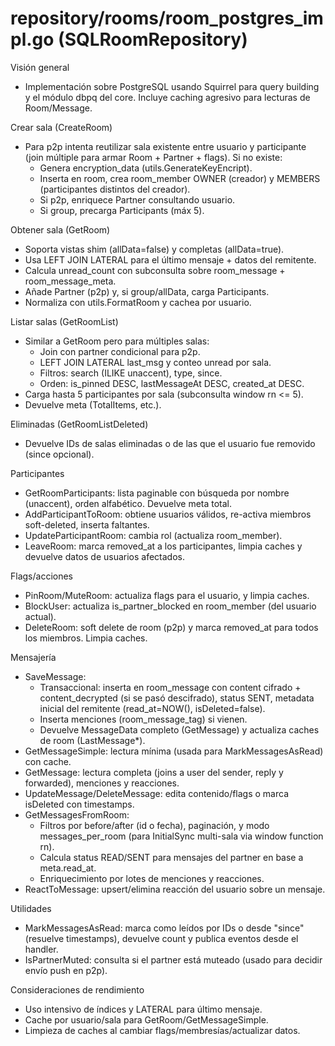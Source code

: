 # repository/rooms/room_postgres_impl.go (SQLRoomRepository)

Visión general
- Implementación sobre PostgreSQL usando Squirrel para query building y el módulo dbpq del core. Incluye caching agresivo para lecturas de Room/Message.

Crear sala (CreateRoom)
- Para p2p intenta reutilizar sala existente entre usuario y participante (join múltiple para armar Room + Partner + flags). Si no existe:
  - Genera encryption_data (utils.GenerateKeyEncript).
  - Inserta en room, crea room_member OWNER (creador) y MEMBERS (participantes distintos del creador).
  - Si p2p, enriquece Partner consultando usuario.
  - Si group, precarga Participants (máx 5).

Obtener sala (GetRoom)
- Soporta vistas shim (allData=false) y completas (allData=true).
- Usa LEFT JOIN LATERAL para el último mensaje + datos del remitente.
- Calcula unread_count con subconsulta sobre room_message + room_message_meta.
- Añade Partner (p2p) y, si group/allData, carga Participants.
- Normaliza con utils.FormatRoom y cachea por usuario.

Listar salas (GetRoomList)
- Similar a GetRoom pero para múltiples salas:
  - Join con partner condicional para p2p.
  - LEFT JOIN LATERAL last_msg y conteo unread por sala.
  - Filtros: search (ILIKE unaccent), type, since.
  - Orden: is_pinned DESC, lastMessageAt DESC, created_at DESC.
- Carga hasta 5 participantes por sala (subconsulta window rn <= 5).
- Devuelve meta (TotalItems, etc.).

Eliminadas (GetRoomListDeleted)
- Devuelve IDs de salas eliminadas o de las que el usuario fue removido (since opcional).

Participantes
- GetRoomParticipants: lista paginable con búsqueda por nombre (unaccent), orden alfabético. Devuelve meta total.
- AddParticipantToRoom: obtiene usuarios válidos, re-activa miembros soft-deleted, inserta faltantes.
- UpdateParticipantRoom: cambia rol (actualiza room_member).
- LeaveRoom: marca removed_at a los participantes, limpia caches y devuelve datos de usuarios afectados.

Flags/acciones
- PinRoom/MuteRoom: actualiza flags para el usuario, y limpia caches.
- BlockUser: actualiza is_partner_blocked en room_member (del usuario actual).
- DeleteRoom: soft delete de room (p2p) y marca removed_at para todos los miembros. Limpia caches.

Mensajería
- SaveMessage:
  - Transaccional: inserta en room_message con content cifrado + content_decrypted (si se pasó descifrado), status SENT, metadata inicial del remitente (read_at=NOW(), isDeleted=false).
  - Inserta menciones (room_message_tag) si vienen.
  - Devuelve MessageData completo (GetMessage) y actualiza caches de room (LastMessage*).
- GetMessageSimple: lectura mínima (usada para MarkMessagesAsRead) con cache.
- GetMessage: lectura completa (joins a user del sender, reply y forwarded), menciones y reacciones.
- UpdateMessage/DeleteMessage: edita contenido/flags o marca isDeleted con timestamps.
- GetMessagesFromRoom:
  - Filtros por before/after (id o fecha), paginación, y modo messages_per_room (para InitialSync multi-sala via window function rn).
  - Calcula status READ/SENT para mensajes del partner en base a meta.read_at.
  - Enriquecimiento por lotes de menciones y reacciones.
- ReactToMessage: upsert/elimina reacción del usuario sobre un mensaje.

Utilidades
- MarkMessagesAsRead: marca como leídos por IDs o desde "since" (resuelve timestamps), devuelve count y publica eventos desde el handler.
- IsPartnerMuted: consulta si el partner está muteado (usado para decidir envío push en p2p).

Consideraciones de rendimiento
- Uso intensivo de índices y LATERAL para último mensaje.
- Cache por usuario/sala para GetRoom/GetMessageSimple.
- Limpieza de caches al cambiar flags/membresías/actualizar datos.